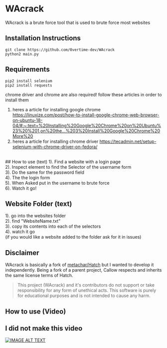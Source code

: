 # WAcrack
WAcrack is a brute force tool that is used to brute force most websites

## Installation Instructions
```
git clone https://github.com/0vertime-dev/WAcrack
python2 main.py
```

## Requirements
```
pip2 install selenium
pip2 install requests
```
chrome driver and chrome are also required!
follow these articles in order to install them
1. heres a article for installing google chrome
   https://linuxize.com/post/how-to-install-google-chrome-web-browser-on-ubuntu-18-04/#:~:text=%20Installing%20Google%20Chrome%20on%20Ubuntu%23%20%201,on%20the...%203%20Install%20Google%20Chrome%20More%20
2. heres a article for installing chrome  driver
   https://tecadmin.net/setup-selenium-with-chrome-driver-on-fedora/
<br>
## How to use (text)
1). Find a website with a login page<br>
2). Inspect element to find the Selector of the username form<br>
3). Do the same for the password field<br>
4). The the login form <br>
5). When Asked put in the username to brute force<br>
6). Watch it go!

## Website Folder (text)
1). go into the websites folder<br>
2). find "WebsiteName.txt"<br>
3). copy its contents into each of the selectors<br>
4). watch it go<br>
(if you would like a website added to the folder ask for it in issues)

## Disclaimer
WAcrack is basically a fork of [metachar/Hatch](https://github.com/metachar/Hatch) but I wanted to develop it independently. Being a fork of a parent project, Callow respects and inherits the same license terms of Hatch.

> This project (WAcrack) and it's contributors do not support or take responsibility for any form of unethical acts. This software is purely for educational purposes and is not intended to cause any harm.

## How to use (Video)
## I did not make this video
[![IMAGE ALT TEXT](https://i.ytimg.com/vi/Hd_kQVnajxk/hqdefault.jpg?sqp=-oaymwEZCPYBEIoBSFXyq4qpAwsIARUAAIhCGAFwAQ==&rs=AOn4CLC7N67-Q67WAxMViUrHWJDdnkSM9A)](https://youtu.be/Hd_kQVnajxk "Video Title")
